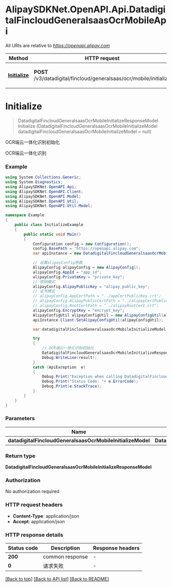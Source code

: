 # AlipaySDKNet.OpenAPI.Api.DatadigitalFincloudGeneralsaasOcrMobileApi

All URIs are relative to *https://openapi.alipay.com*

Method | HTTP request | Description
------------- | ------------- | -------------
[**Initialize**](DatadigitalFincloudGeneralsaasOcrMobileApi.md#initialize) | **POST** /v3/datadigital/fincloud/generalsaas/ocr/mobile/initialize | OCR端云一体化识别初始化


<a name="initialize"></a>
# **Initialize**
> DatadigitalFincloudGeneralsaasOcrMobileInitializeResponseModel Initialize (DatadigitalFincloudGeneralsaasOcrMobileInitializeModel datadigitalFincloudGeneralsaasOcrMobileInitializeModel = null)

OCR端云一体化识别初始化

OCR端云一体化识别

### Example
```csharp
using System.Collections.Generic;
using System.Diagnostics;
using AlipaySDKNet.OpenAPI.Api;
using AlipaySDKNet.OpenAPI.Client;
using AlipaySDKNet.OpenAPI.Model;
using AlipaySDKNet.OpenAPI.Util;
using AlipaySDKNet.OpenAPI.Util.Model;

namespace Example
{
    public class InitializeExample
    {
        public static void Main()
        {
            Configuration config = new Configuration();
            config.BasePath = "https://openapi.alipay.com";
            var apiInstance = new DatadigitalFincloudGeneralsaasOcrMobileApi(config);

            // 设置alipayConfig参数
            AlipayConfig alipayConfig = new AlipayConfig();
            alipayConfig.AppId = "app_id";
            alipayConfig.PrivateKey = "private_key";
            // 密钥模式
            alipayConfig.AlipayPublicKey = "alipay_public_key";
            // 证书模式
            // alipayConfig.AppCertPath = "../appCertPublicKey.crt";
            // alipayConfig.AlipayPublicCertPath = "../alipayCertPublicKey_RSA2.crt";
            // alipayConfig.RootCertPath = "../alipayRootCert.crt";
            alipayConfig.EncryptKey = "encrypt_key";
            AlipayConfigUtil alipayConfigUtil = new AlipayConfigUtil(alipayConfig);
            apiInstance.Client.SetAlipayConfigUtil(alipayConfigUtil);

            var datadigitalFincloudGeneralsaasOcrMobileInitializeModel = new DatadigitalFincloudGeneralsaasOcrMobileInitializeModel(); // DatadigitalFincloudGeneralsaasOcrMobileInitializeModel |  (optional) 

            try
            {
                // OCR端云一体化识别初始化
                DatadigitalFincloudGeneralsaasOcrMobileInitializeResponseModel result = apiInstance.Initialize(datadigitalFincloudGeneralsaasOcrMobileInitializeModel);
                Debug.WriteLine(result);
            }
            catch (ApiException  e)
            {
                Debug.Print("Exception when calling DatadigitalFincloudGeneralsaasOcrMobileApi.Initialize: " + e.Message );
                Debug.Print("Status Code: "+ e.ErrorCode);
                Debug.Print(e.StackTrace);
            }
        }
    }
}
```

### Parameters

Name | Type | Description  | Notes
------------- | ------------- | ------------- | -------------
 **datadigitalFincloudGeneralsaasOcrMobileInitializeModel** | **DatadigitalFincloudGeneralsaasOcrMobileInitializeModel**|  | [optional] 

### Return type

**DatadigitalFincloudGeneralsaasOcrMobileInitializeResponseModel**

### Authorization

No authorization required

### HTTP request headers

 - **Content-Type**: application/json
 - **Accept**: application/json


### HTTP response details
| Status code | Description | Response headers |
|-------------|-------------|------------------|
| **200** | common response |  -  |
| **0** | 请求失败 |  -  |

[[Back to top]](#) [[Back to API list]](../README.md#documentation-for-api-endpoints) [[Back to README]](../README.md)

